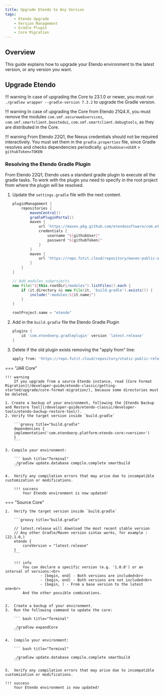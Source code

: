 ```yaml
---
title: Upgrade Etendo to Any Version
tags:
    - Etendo Upgrade
    - Version Management
    - Gradle Plugin
    - Core Migration
---
```


## Overview

This guide explains how to upgrade your Etendo environment to the latest version, or any version you want.

## Upgrade Etendo

!!! warning
    In case of upgrading the Core to 23.1.0 or newer, you must run `./gradlew wrapper --gradle-version 7.3.2` to upgrade the Gradle version.

!!! warning
    In case of upgrading the Core from Etendo 21Q4.X, you must remove the modules `com.smf.securewebservices`, `com.smf.smartclient.boostedui`, `com.smf.smartclient.debugtools`, as they are distributed in the Core.

!!! warning
    From Etendo 22Q1, the Nexus credentials should not be required interactively. You must set them in the `gradle.properties` file, since Gradle resolves and checks dependencies periodically.
    `githubUser=USER` > `githubToken=TOKEN`

### Resolving the Etendo Gradle Plugin

From Etendo 22Q1, Etendo uses a standard gradle plugin to execute all the gradle tasks.
To work with the plugin you need to specify in the root project from where the plugin will be resolved.

1. Update the `settings.gradle` file with the next content.

    ```groovy title="settings.gradle"
    pluginManagement {
        repositories {
            mavenCentral()
            gradlePluginPortal()
            maven {
                url 'https://maven.pkg.github.com/etendosoftware/com.etendoerp.gradleplugin'
                credentials {
                    username "${githubUser}"
                    password "${githubToken}"
                }
            }
            maven {
                url 'https://repo.futit.cloud/repository/maven-public-snapshots'
            }
        }
    }

    // Add modules subprojects
    new File("${this.rootDir}/modules").listFiles().each {
        if (it.directory && new File(it, 'build.gradle').exists()) {
            include(":modules:${it.name}")
        }
    }

    rootProject.name = "etendo"
    ```

2. Add in the `build.gradle` file the Etendo Gradle Plugin

    ```groovy title="build.gradle"
    plugins {
        id 'com.etendoerp.gradleplugin' version 'latest.release'
    }
    ```

3.  Delete if the old plugin exists removing the "apply from" line:

    ``` bash title="Terminal"
    apply from: 'https://repo.futit.cloud/repository/static-public-releases/com/etendo/etendo/latest/etendo-latest.gradle'

    ```

=== "JAR Core"

    !!! warning
        If you upgrade from a source Etendo instance, read [Core Format Migration](/developer-guide/etendo-classic/getting-started/upgrade/core-format-migration/), because some directories must be deleted.

    1. Create a backup of your environment, following the [Etendo Backup and Restore Tool](/developer-guide/etendo-classic/developer-tools/etendo-backup-restore-tool/).
    2. Verify the target version inside `build.gradle`

        ```groovy title="build.gradle"
        dependencies {
        implementation('com.etendoerp.platform:etendo-core:<version>')
        }
        ```

    3. Compile your environment:

        ``` bash title="Terminal"
        ./gradlew update.database compile.complete smartbuild
        ```

    4.  Verify any compilation errors that may arise due to incompatible customization or modifications.

        !!! success
            Your Etendo environment is now updated!

=== "Source Core"

    1.  Verify the target version inside `build.gradle`

        ```groovy title="build.gradle"

        // latest.release will download the most recent stable version
        // Any other Gradle/Maven version sintax works, for example : [22.1.0,)
        etendo {
            coreVersion = "latest.release"
        }
        ```

        !!! info
            You can declare a specific version (e.g. '1.0.0') or an interval of versions:<br>
                    - [begin, end] - Both versions are included<br>
                    - (begin, end) - Both versions are not included<br>
                    - [begin, ) - From a base version to the latest one<br>
            And the other possible combinations.


    2.  Create a backup of your environment.
    3.  Run the following command to update the core:

        ``` bash title="Terminal"

        ./gradlew expandCore
        ```

    4.  Compile your environment:

        ``` bash title="Terminal"

        ./gradlew update.database compile.complete smartbuild
        ```

    5.  Verify any compilation errors that may arise due to incompatible customization or modifications.

    !!! success
        Your Etendo environment is now updated!
